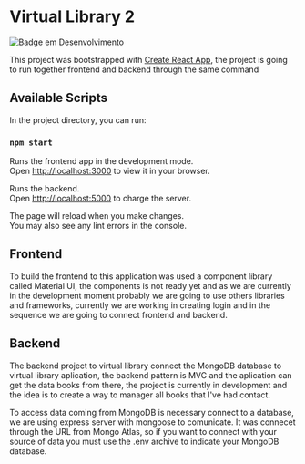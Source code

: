 # Virtual Library 2
![Badge em Desenvolvimento](http://img.shields.io/static/v1?label=STATUS&message=EM%20DESENVOLVIMENTO&color=GREEN&style=for-the-badge)

This project was bootstrapped with [Create React App](https://github.com/facebook/create-react-app), the project is going to run together frontend and backend through the same command

## Available Scripts

In the project directory, you can run:

### `npm start`

Runs the frontend app in the development mode.\
Open [http://localhost:3000](http://localhost:3000) to view it in your browser.

Runs the backend.\
Open [http://localhost:5000](http://localhost:5000) to charge the server.

The page will reload when you make changes.\
You may also see any lint errors in the console.

## Frontend

To build the frontend to this application was used a component library called Material UI, the components is not ready yet and as we are currently in the development moment probably we are going to use others libraries and frameworks, currently we are working in creating login and in the sequence we are going to connect frontend and backend.

## Backend

The backend project to virtual library connect the MongoDB database to virtual library aplication, the backend pattern is MVC and the aplication can get the data books from there, the project is currently in development and the idea is to create a way to manager all books that I've had contact.

To access data coming from MongoDB is necessary connect to a database, we are using express server with mongoose to comunicate. It was connecet through the URL from Mongo Atlas, so if you want to connect with your source of data you must use the .env archive to indicate your MongoDB database.
